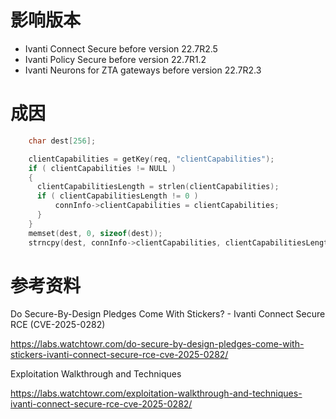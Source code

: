 # 影响版本

- Ivanti Connect Secure before version 22.7R2.5
- Ivanti Policy Secure before version 22.7R1.2
- Ivanti Neurons for ZTA gateways before version 22.7R2.3

# 成因

```c
    char dest[256];

    clientCapabilities = getKey(req, "clientCapabilities");
    if ( clientCapabilities != NULL )
    {
      clientCapabilitiesLength = strlen(clientCapabilities);
      if ( clientCapabilitiesLength != 0 )
	      connInfo->clientCapabilities = clientCapabilities;
      }
    }
    memset(dest, 0, sizeof(dest));
    strncpy(dest, connInfo->clientCapabilities, clientCapabilitiesLength);
```



# 参考资料

Do Secure-By-Design Pledges Come With Stickers? - Ivanti Connect Secure RCE (CVE-2025-0282)

https://labs.watchtowr.com/do-secure-by-design-pledges-come-with-stickers-ivanti-connect-secure-rce-cve-2025-0282/

Exploitation Walkthrough and Techniques

https://labs.watchtowr.com/exploitation-walkthrough-and-techniques-ivanti-connect-secure-rce-cve-2025-0282/